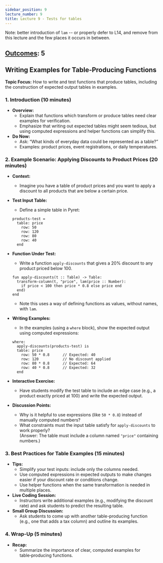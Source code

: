 ```yaml
---
sidebar_position: 9
lecture_number: 9
title: Lecture 9 - Tests for tables
---
```


Note: better introduction of `lam` -- or properly defer to L14, and remove from this lecture and the few places it occurs in between.


## [Outcomes](@/home/outcomes.md): 5


## Writing Examples for Table‑Producing Functions

**Topic Focus:** How to write and test functions that produce tables, including the construction of expected output tables in examples.

### 1. Introduction (10 minutes)
- **Overview:**  
  - Explain that functions which transform or produce tables need clear examples for verification.
  - Emphasize that writing out expected tables might seem tedious, but using computed expressions and helper functions can simplify this.
- **Do Now:**  
  - Ask: “What kinds of everyday data could be represented as a table?”  
  - Examples: product prices, event registrations, or daily temperatures.

### 2. Example Scenario: Applying Discounts to Product Prices (20 minutes)
- **Context:**  
  - Imagine you have a table of product prices and you want to apply a discount to all products that are below a certain price.
- **Test Input Table:**  
  - Define a simple table in Pyret:
  ```pyret
  products-test =
    table: price
      row: 50
      row: 120
      row: 80
      row: 40
    end
  ```
- **Function Under Test:**  
  - Write a function `apply-discounts` that gives a 20% discount to any product priced below 100.
  ```pyret
  fun apply-discounts(t :: Table) -> Table:
    transform-column(t, "price", lam(price :: Number): 
      if price < 100 then price * 0.8 else price end
    end)
  end
  ```
  
  - Note this uses a way of defining functions as values, without names, with `lam`.  
  
- **Writing Examples:**  
  - In the examples (using a `where` block), show the expected output using computed expressions:
  ```pyret
  where:
    apply-discounts(products-test) is
    table: price
      row: 50 * 0.8      // Expected: 40
      row: 120           // No discount applied
      row: 80 * 0.8      // Expected: 64
      row: 40 * 0.8      // Expected: 32
    end
  ```
- **Interactive Exercise:**  
  - Have students modify the test table to include an edge case (e.g., a product exactly priced at 100) and write the expected output.
- **Discussion Points:**  
  - Why is it helpful to use expressions (like `50 * 0.8`) instead of manually computed numbers?
  - What constraints must the input table satisfy for `apply-discounts` to work properly?  
    (Answer: The table must include a column named `"price"` containing numbers.)

### 3. Best Practices for Table Examples (15 minutes)
- **Tips:**  
  - Simplify your test inputs: include only the columns needed.
  - Use computed expressions in expected outputs to make changes easier if your discount rate or conditions change.
  - Use helper functions when the same transformation is needed in multiple places.
- **Live Coding Session:**  
  - Instructors write additional examples (e.g., modifying the discount rate) and ask students to predict the resulting table.
- **Small Group Discussion:**  
  - Ask students to come up with another table-producing function (e.g., one that adds a tax column) and outline its examples.

### 4. Wrap-Up (5 minutes)
- **Recap:**  
  - Summarize the importance of clear, computed examples for table‑producing functions.
